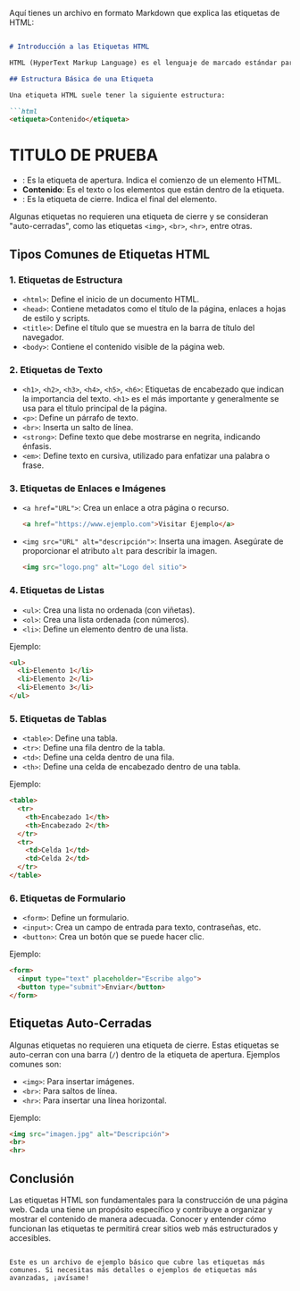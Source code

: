 Aquí tienes un archivo en formato Markdown que explica las etiquetas de HTML:

````markdown

# Introducción a las Etiquetas HTML

HTML (HyperText Markup Language) es el lenguaje de marcado estándar para crear páginas web. Las etiquetas son los componentes fundamentales de HTML, ya que definen la estructura de un documento y especifican el tipo de contenido que se está mostrando. Las etiquetas HTML se utilizan para estructurar texto, enlaces, imágenes, tablas y otros elementos dentro de una página web.

## Estructura Básica de una Etiqueta

Una etiqueta HTML suele tener la siguiente estructura:

```html
<etiqueta>Contenido</etiqueta>
````
# TITULO DE PRUEBA

* **<etiqueta>**: Es la etiqueta de apertura. Indica el comienzo de un elemento HTML.
* **Contenido**: Es el texto o los elementos que están dentro de la etiqueta.
* **</etiqueta>**: Es la etiqueta de cierre. Indica el final del elemento.

Algunas etiquetas no requieren una etiqueta de cierre y se consideran "auto-cerradas", como las etiquetas `<img>`, `<br>`, `<hr>`, entre otras.

## Tipos Comunes de Etiquetas HTML

### 1. Etiquetas de Estructura

* `<html>`: Define el inicio de un documento HTML.
* `<head>`: Contiene metadatos como el título de la página, enlaces a hojas de estilo y scripts.
* `<title>`: Define el título que se muestra en la barra de título del navegador.
* `<body>`: Contiene el contenido visible de la página web.

### 2. Etiquetas de Texto

* `<h1>`, `<h2>`, `<h3>`, `<h4>`, `<h5>`, `<h6>`: Etiquetas de encabezado que indican la importancia del texto. `<h1>` es el más importante y generalmente se usa para el título principal de la página.
* `<p>`: Define un párrafo de texto.
* `<br>`: Inserta un salto de línea.
* `<strong>`: Define texto que debe mostrarse en negrita, indicando énfasis.
* `<em>`: Define texto en cursiva, utilizado para enfatizar una palabra o frase.

### 3. Etiquetas de Enlaces e Imágenes

* `<a href="URL">`: Crea un enlace a otra página o recurso.

  ```html
  <a href="https://www.ejemplo.com">Visitar Ejemplo</a>
  ```
* `<img src="URL" alt="descripción">`: Inserta una imagen. Asegúrate de proporcionar el atributo `alt` para describir la imagen.

  ```html
  <img src="logo.png" alt="Logo del sitio">
  ```

### 4. Etiquetas de Listas

* `<ul>`: Crea una lista no ordenada (con viñetas).
* `<ol>`: Crea una lista ordenada (con números).
* `<li>`: Define un elemento dentro de una lista.

Ejemplo:

```html
<ul>
  <li>Elemento 1</li>
  <li>Elemento 2</li>
  <li>Elemento 3</li>
</ul>
```

### 5. Etiquetas de Tablas

* `<table>`: Define una tabla.
* `<tr>`: Define una fila dentro de la tabla.
* `<td>`: Define una celda dentro de una fila.
* `<th>`: Define una celda de encabezado dentro de una tabla.

Ejemplo:

```html
<table>
  <tr>
    <th>Encabezado 1</th>
    <th>Encabezado 2</th>
  </tr>
  <tr>
    <td>Celda 1</td>
    <td>Celda 2</td>
  </tr>
</table>
```

### 6. Etiquetas de Formulario

* `<form>`: Define un formulario.
* `<input>`: Crea un campo de entrada para texto, contraseñas, etc.
* `<button>`: Crea un botón que se puede hacer clic.

Ejemplo:

```html
<form>
  <input type="text" placeholder="Escribe algo">
  <button type="submit">Enviar</button>
</form>
```

## Etiquetas Auto-Cerradas

Algunas etiquetas no requieren una etiqueta de cierre. Estas etiquetas se auto-cerran con una barra (`/`) dentro de la etiqueta de apertura. Ejemplos comunes son:

* `<img>`: Para insertar imágenes.
* `<br>`: Para saltos de línea.
* `<hr>`: Para insertar una línea horizontal.

Ejemplo:

```html
<img src="imagen.jpg" alt="Descripción">
<br>
<hr>
```

## Conclusión

Las etiquetas HTML son fundamentales para la construcción de una página web. Cada una tiene un propósito específico y contribuye a organizar y mostrar el contenido de manera adecuada. Conocer y entender cómo funcionan las etiquetas te permitirá crear sitios web más estructurados y accesibles.

```

Este es un archivo de ejemplo básico que cubre las etiquetas más comunes. Si necesitas más detalles o ejemplos de etiquetas más avanzadas, ¡avísame!
```
